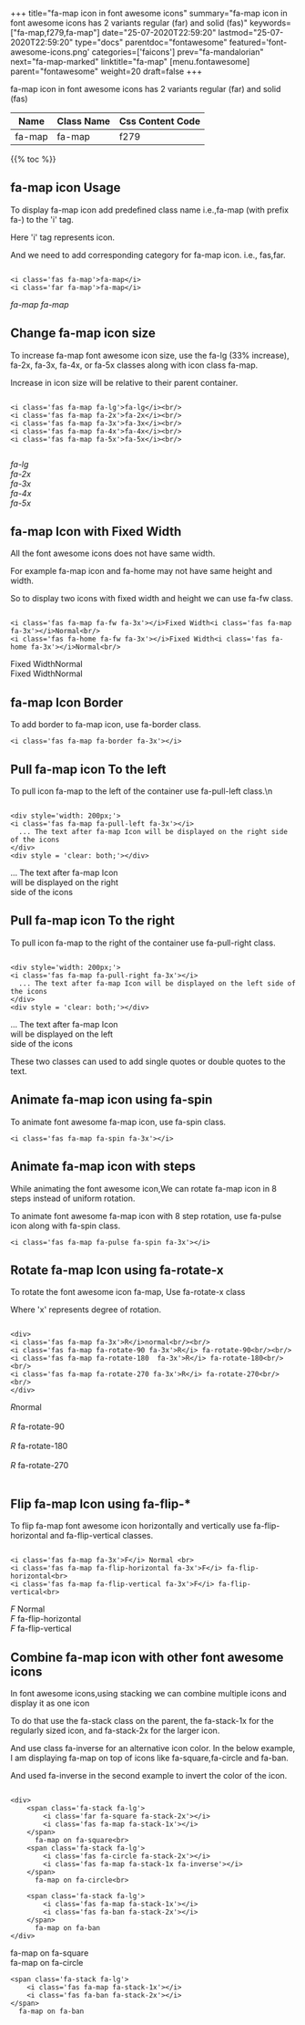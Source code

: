 +++
title="fa-map icon in font awesome icons"
summary="fa-map icon in font awesome icons has 2 variants regular (far) and solid (fas)"
keywords=["fa-map,f279,fa-map"]
date="25-07-2020T22:59:20"
lastmod="25-07-2020T22:59:20"
type="docs"
parentdoc="fontawesome"
featured='font-awesome-icons.png'
categories=['faicons']
prev="fa-mandalorian"
next="fa-map-marked"
linktitle="fa-map"
[menu.fontawesome]
parent="fontawesome"
weight=20
draft=false
+++


fa-map icon in font awesome icons has 2 variants regular (far) and solid (fas)

<div class='table-responsive'><table class='table'><thead><tr><th>Name</th><th>Class Name</th><th>Css Content Code</th></tr></thead><tbody><tr><td>fa-map</td><td>fa-map</td><td>f279</td></tr></tbody></table></div>


{{% toc %}}


## fa-map icon Usage

To display fa-map icon add predefined class name i.e.,fa-map (with prefix fa-) to the 'i' tag.

Here 'i' tag represents icon.

And we need to add corresponding category for fa-map icon. i.e., fas,far.


```

<i class='fas fa-map'>fa-map</i>
<i class='far fa-map'>fa-map</i>
```

<i class='fas fa-map'>fa-map</i>
<i class='far fa-map'>fa-map</i>




## Change fa-map icon size
To increase fa-map font awesome icon size, use the fa-lg (33% increase), fa-2x, fa-3x, fa-4x, or fa-5x classes along with icon class fa-map.

Increase in icon size will be relative to their parent container. 

```

<i class='fas fa-map fa-lg'>fa-lg</i><br/>
<i class='fas fa-map fa-2x'>fa-2x</i><br/>
<i class='fas fa-map fa-3x'>fa-3x</i><br/>
<i class='fas fa-map fa-4x'>fa-4x</i><br/>
<i class='fas fa-map fa-5x'>fa-5x</i><br/>
            
```

<i class='fas fa-map fa-lg'>fa-lg</i><br/>
<i class='fas fa-map fa-2x'>fa-2x</i><br/>
<i class='fas fa-map fa-3x'>fa-3x</i><br/>
<i class='fas fa-map fa-4x'>fa-4x</i><br/>
<i class='fas fa-map fa-5x'>fa-5x</i><br/>
            



## fa-map Icon with Fixed Width 

All the font awesome icons does not have same width.

For example fa-map icon and fa-home may not have same height and width.

So to display two icons with fixed width and height we can use fa-fw class.


```

<i class='fas fa-map fa-fw fa-3x'></i>Fixed Width<i class='fas fa-map fa-3x'></i>Normal<br/>
<i class='fas fa-home fa-fw fa-3x'></i>Fixed Width<i class='fas fa-home fa-3x'></i>Normal<br/>
```

<i class='fas fa-map fa-fw fa-3x'></i>Fixed Width<i class='fas fa-map fa-3x'></i>Normal<br/>
<i class='fas fa-home fa-fw fa-3x'></i>Fixed Width<i class='fas fa-home fa-3x'></i>Normal<br/>



## fa-map Icon Border 

To add border to fa-map icon, use fa-border class.


```
<i class='fas fa-map fa-border fa-3x'></i>

```
<i class='fas fa-map fa-border fa-3x'></i>





## Pull fa-map icon To the left

To pull icon fa-map to the left of the container use fa-pull-left class.\n

```

<div style='width: 200px;'>
<i class='fas fa-map fa-pull-left fa-3x'></i>
  ... The text after fa-map Icon will be displayed on the right side of the icons
</div>
<div style = 'clear: both;'></div>
```

<div style='width: 200px;'>
<i class='fas fa-map fa-pull-left fa-3x'></i>
  ... The text after fa-map Icon will be displayed on the right side of the icons
</div>
<div style = 'clear: both;'></div>




## Pull fa-map icon To the right
To pull icon fa-map to the right of the container use fa-pull-right class.

```

<div style='width: 200px;'>
<i class='fas fa-map fa-pull-right fa-3x'></i>
  ... The text after fa-map Icon will be displayed on the left side of the icons
</div>
<div style = 'clear: both;'></div>
```

<div style='width: 200px;'>
<i class='fas fa-map fa-pull-right fa-3x'></i>
  ... The text after fa-map Icon will be displayed on the left side of the icons
</div>
<div style = 'clear: both;'></div>

These two classes can used to add single quotes or double quotes to the text.


## Animate fa-map icon using fa-spin
To animate font awesome fa-map icon, use fa-spin class.

```
<i class='fas fa-map fa-spin fa-3x'></i>
```
<i class='fas fa-map fa-spin fa-3x'></i>




## Animate fa-map icon with steps
While animating the font awesome icon,We can rotate fa-map icon in 8 steps instead of uniform rotation.

To animate font awesome fa-map icon with 8 step rotation, use fa-pulse icon along with fa-spin class.


```
<i class='fas fa-map fa-pulse fa-spin fa-3x'></i>

```
<i class='fas fa-map fa-pulse fa-spin fa-3x'></i>





## Rotate fa-map Icon using fa-rotate-x
To rotate the font awesome icon fa-map, Use fa-rotate-x class

Where 'x' represents degree of rotation.


```

<div>
<i class='fas fa-map fa-3x'>R</i>normal<br/><br/>
<i class='fas fa-map fa-rotate-90 fa-3x'>R</i> fa-rotate-90<br/><br/> 
<i class='fas fa-map fa-rotate-180  fa-3x'>R</i> fa-rotate-180<br/><br/> 
<i class='fas fa-map fa-rotate-270 fa-3x'>R</i> fa-rotate-270<br/><br/>
</div>
```

<div>
<i class='fas fa-map fa-3x'>R</i>normal<br/><br/>
<i class='fas fa-map fa-rotate-90 fa-3x'>R</i> fa-rotate-90<br/><br/> 
<i class='fas fa-map fa-rotate-180  fa-3x'>R</i> fa-rotate-180<br/><br/> 
<i class='fas fa-map fa-rotate-270 fa-3x'>R</i> fa-rotate-270<br/><br/>
</div>




## Flip fa-map Icon using fa-flip-*
To flip fa-map font awesome icon horizontally and vertically use fa-flip-horizontal and fa-flip-vertical classes. 

```

<i class='fas fa-map fa-3x'>F</i> Normal <br>
<i class='fas fa-map fa-flip-horizontal fa-3x'>F</i> fa-flip-horizontal<br>
<i class='fas fa-map fa-flip-vertical fa-3x'>F</i> fa-flip-vertical<br>
```

<i class='fas fa-map fa-3x'>F</i> Normal <br>
<i class='fas fa-map fa-flip-horizontal fa-3x'>F</i> fa-flip-horizontal<br>
<i class='fas fa-map fa-flip-vertical fa-3x'>F</i> fa-flip-vertical<br>




## Combine fa-map icon with other font awesome icons
In font awesome icons,using stacking we can combine multiple icons and display it as one icon 

To do that use the fa-stack class on the parent, the fa-stack-1x for the regularly sized icon, and fa-stack-2x for the larger icon.

And use class fa-inverse for an alternative icon color. 
In the below example, I am displaying fa-map on top of icons like fa-square,fa-circle and fa-ban.

And used fa-inverse in the second example to invert the color of the icon.

```

<div>
    <span class='fa-stack fa-lg'>
        <i class='far fa-square fa-stack-2x'></i>
        <i class='fas fa-map fa-stack-1x'></i>
    </span>
      fa-map on fa-square<br>
    <span class='fa-stack fa-lg'>
        <i class='fas fa-circle fa-stack-2x'></i>
        <i class='fas fa-map fa-stack-1x fa-inverse'></i>
    </span>
      fa-map on fa-circle<br>

    <span class='fa-stack fa-lg'>
        <i class='fas fa-map fa-stack-1x'></i>
        <i class='fas fa-ban fa-stack-2x'></i>
    </span>
      fa-map on fa-ban
</div>
```

<div>
    <span class='fa-stack fa-lg'>
        <i class='far fa-square fa-stack-2x'></i>
        <i class='fas fa-map fa-stack-1x'></i>
    </span>
      fa-map on fa-square<br>
    <span class='fa-stack fa-lg'>
        <i class='fas fa-circle fa-stack-2x'></i>
        <i class='fas fa-map fa-stack-1x fa-inverse'></i>
    </span>
      fa-map on fa-circle<br>

    <span class='fa-stack fa-lg'>
        <i class='fas fa-map fa-stack-1x'></i>
        <i class='fas fa-ban fa-stack-2x'></i>
    </span>
      fa-map on fa-ban
</div>






